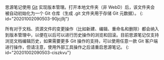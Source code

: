 思源笔记使用 [Git](https://git-scm.com/) 实现版本管理。打开本地文件夹（非 WebD）后，该文件夹会被自动初始化为一个 Git 仓库（生成 .git 文件夹用于存储 Git 元数据）。
{: id="20201002090503-90jcj9j"}

所有对于文档、资源文件的变更操作（比如新建、编辑、重命名和删除）都会纳入到版本管理中，以便在以后可以进行历史操作的浏览和回滚。目前思源笔记仅支持浏览文档编辑历史，如果需要更多 Git 操作的支持，可以使用任意一款 Git 客户端进行操作，但请注意，使用外部工具操作之后请重启思源笔记。
{: id="20201002090503-ciszkvu"}
